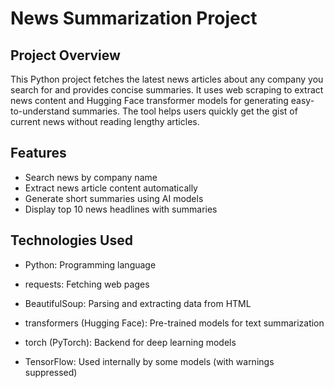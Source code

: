 # News Summarization Project

## Project Overview
This Python project fetches the latest news articles about any company you search for and provides concise summaries. It uses web scraping to extract news content and Hugging Face transformer models for generating easy-to-understand summaries. The tool helps users quickly get the gist of current news without reading lengthy articles.

## Features
- Search news by company name  
- Extract news article content automatically  
- Generate short summaries using AI models  
- Display top 10 news headlines with summaries

## Technologies Used
- Python: Programming language

- requests: Fetching web pages

- BeautifulSoup: Parsing and extracting data from HTML

- transformers (Hugging Face): Pre-trained models for text summarization

- torch (PyTorch): Backend for deep learning models

- TensorFlow: Used internally by some models (with warnings suppressed)
